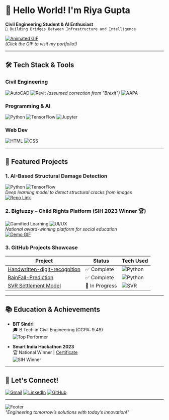 # 👋 Hello World! I'm Riya Gupta 
**Civil Engineering Student & AI Enthusiast**  
`🚀 Building Bridges Between Infrastructure and Intelligence`  

[![Animated GIF](https://media.giphy.com/media/3oKIPEqDGUULpEU0aQ/giphy.gif)](https://your-profile-link)  
*(Click the GIF to visit my portfolio!)*

---

## 🛠️ Tech Stack & Tools
### **Civil Engineering**
![AutoCAD](https://img.shields.io/badge/AutoCAD-000?style=for-the-badge&logo=autodesk&logoColor=0696D7)
![Revit](https://img.shields.io/badge/Revit-3596D7?style=for-the-badge&logo=autodesk&logoColor=white) *(assumed correction from "Brexit")*
![AAPA](https://img.shields.io/badge/AAPA-Research-ff69b4?style=for-the-badge)

### **Programming & AI**
![Python](https://img.shields.io/badge/Python-FFD43B?style=for-the-badge&logo=python&logoColor=306998)
![TensorFlow](https://img.shields.io/badge/TensorFlow-FF6F00?style=for-the-badge&logo=tensorflow&logoColor=white)
![Jupyter](https://img.shields.io/badge/Jupyter-F37626?style=for-the-badge&logo=jupyter&logoColor=white)

### **Web Dev**
![HTML](https://img.shields.io/badge/HTML-E34F26?style=for-the-badge&logo=html5&logoColor=white)
![CSS](https://img.shields.io/badge/CSS-1572B6?style=for-the-badge&logo=css3&logoColor=white)

---

## 🚀 Featured Projects

### 1. AI-Based Structural Damage Detection  
![Python](https://img.shields.io/badge/-OpenCV-5C3EE8?logo=opencv&logoColor=white) ![TensorFlow](https://img.shields.io/badge/-TensorFlow-FF6F00?logo=tensorflow)  
*Deep learning model to detect structural cracks from images*  
[![Repo Link](https://img.shields.io/badge/View_Repo-8A2BE2?style=for-the-badge)](https://github.com/your-link)

### 2. Bigfuzzy – Child Rights Platform (SIH 2023 Winner 🏆)  
![Gamified Learning](https://img.shields.io/badge/-Gamification-FF4500) ![UI/UX](https://img.shields.io/badge/-UI/UX-008080)  
*National award-winning platform for social education*  
[![Demo GIF](https://media.giphy.com/media/3o7TKsQfUwL7eb8Kxq/giphy.gif)](https://demo-link)

### 3. GitHub Projects Showcase  
| Project | Status | Tech Used |
|---------|--------|-----------|
| [Handwritten-digit-recognition](https://github.com/link) | ✅ Complete | ![Python](https://img.shields.io/badge/-Jupyter_Notebook-F37626) |
| [RainFall-Prediction](https://github.com/link) | ✅ Complete | ![Python](https://img.shields.io/badge/-Scikit_Learn-F7931E) |
| [SVR Settlement Model](https://github.com/link) | 🚧 In Progress | ![SVR](https://img.shields.io/badge/-SVR-008080) |

---

## 📚 Education & Achievements
- **BIT Sindri**  
  🎓 B.Tech in Civil Engineering (CGPA: 9.49)  
  ![Top Performer](https://img.shields.io/badge/Top_1%25-Student-blueviolet)

- **Smart India Hackathon 2023**  
  🏆 National Winner | [Certificate](https://link)  
  ![SIH Winner](https://img.shields.io/badge/-National_Winner-brightgreen)

---

## 🌟 Let's Connect!
[![Gmail](https://img.shields.io/badge/Gmail-D14836?style=for-the-badge&logo=gmail&logoColor=white)](mailto:guptariya0251@gmail.com)
[![LinkedIn](https://img.shields.io/badge/LinkedIn-0077B5?style=for-the-badge&logo=linkedin&logoColor=white)](https://www.linkedin.com/in/riya-gupta-6b0835256?trk=contact-info)
[![GitHub](https://img.shields.io/badge/GitHub-100000?style=for-the-badge&logo=github&logoColor=white)](https://github.com/riyagpt0251)

---

![Footer](https://media.giphy.com/media/3o7TKsQnv2YBrJqZMI/giphy.gif)  
*"Engineering tomorrow’s solutions with today’s innovation!"*

